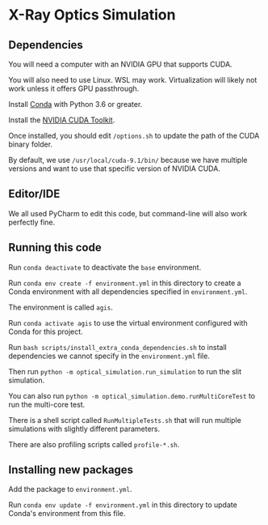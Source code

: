 # X-Ray Optics Simulation

## Dependencies

You will need a computer with an NVIDIA GPU that supports CUDA.

You will also need to use Linux. WSL may work. Virtualization will likely not work unless it offers GPU passthrough.

Install [Conda](https://docs.conda.io/en/latest/) with Python 3.6 or greater.

Install the [NVIDIA CUDA Toolkit](https://docs.nvidia.com/cuda/cuda-installation-guide-linux/index.html).

Once installed, you should edit `/options.sh` to update the path of the CUDA binary folder. 

By default, we use `/usr/local/cuda-9.1/bin/` because we have multiple versions and want to use that specific version of NVIDIA CUDA.

## Editor/IDE

We all used PyCharm to edit this code, but command-line will also work perfectly fine.

## Running this code

Run `conda deactivate` to deactivate the `base` environment.

Run `conda env create -f environment.yml` in this directory to create a Conda environment with all dependencies specified in `environment.yml`.

The environment is called `agis`.

Run `conda activate agis` to use the virtual environment configured with Conda for this project.

Run `bash scripts/install_extra_conda_dependencies.sh` to install dependencies we cannot specify in the `environment.yml` file.

Then run `python -m optical_simulation.run_simulation` to run the slit simulation.

You can also run `python -m optical_simulation.demo.runMultiCoreTest` to run the multi-core test.

There is a shell script called `RunMultipleTests.sh` that will run multiple simulations with slightly different parameters.

There are also profiling scripts called `profile-*.sh`.

## Installing new packages

Add the package to `environment.yml`.

Run `conda env update -f environment.yml` in this directory to update Conda's environment from this file.
